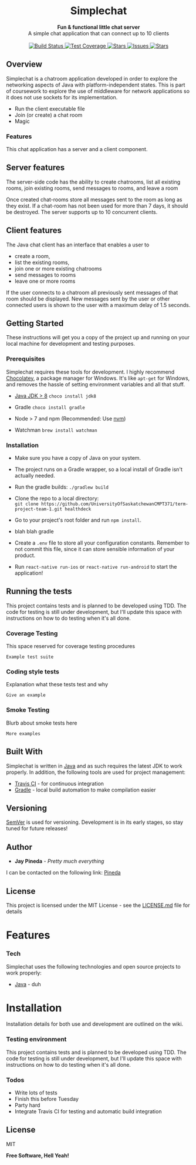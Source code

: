 <h1 align="center">Simplechat</h1>

<div align="center">
  <strong>Fun & functional little chat server</strong>
</div>
<div align="center">
  A simple chat application that can connect up to 10 clients
</div>

<br />
<div align="center">
  <!-- Build Status -->
  <a href="https://travis-ci.com/aicxe/java-simplechat">
    <img src="https://img.shields.io/travis/com/aicxe/java-simplechat/master.svg"
      alt="Build Status" />
  </a>
  <!-- Test Coverage -->
  <a href="https://coveralls.io/github/UniversityOfSaskatchewanCMPT371/term-project-team-1?branch=ID3Testing">
    <img src="https://img.shields.io/coveralls/github/UniversityOfSaskatchewanCMPT371/term-project-team-1/ID3Testing.svg"
      alt="Test Coverage" />
  </a>
  <!-- Stars -->
  <a href="https://github.com/aicxe/java-simplechat/stargazers">
    <img src="https://img.shields.io/github/stars/aicxe/java-simplechat.svg"
      alt="Stars" />
  </a>
  <!-- Issues -->
  <a href="https://github.com/aicxe/java-simplechat/issues">
    <img src="https://img.shields.io/github/issues/aicxe/java-simplechat.svg"
      alt="Issues" />
  </a>
  <!-- License -->
  <a href="https://github.com/aicxe/java-simplechat/blob/master/LICENSE">
    <img src="https://img.shields.io/github/license/aicxe/java-simplechat.svg"
      alt="Stars" />
  </a>
</div>

## Overview
Simplechat is a chatroom application developed in order to explore the networking aspects of Java with platform-independent states. This is part of coursework to explore the use of middleware for network applications so it does not use sockets for its implementation.

  - Run the client executable file
  - Join (or create) a chat room
  - Magic

### Features
This chat application has a server and a client component.

## Server features 
The server-side code has the ability to create chatrooms, list all existing rooms, join existing rooms, send messages to rooms, and leave a room

Once created chat-rooms store all messages sent to the room as long as they exist. If a chat-room has not been used for more than 7 days, it should be destroyed. The server supports up to 10 concurrent clients.

## Client features 
The Java chat client has an interface that enables a user to 
* create a room,
* list the existing rooms,
* join one or more existing chatrooms
* send messages to rooms
* leave one or more rooms

If the user connects to a chatroom all previously sent messages of that room should be displayed. New messages sent by the user or other connected users is shown to the user with a maximum delay of 1.5 seconds.

## Getting Started
These instructions will get you a copy of the project up and running on your local machine for development and testing purposes.

### Prerequisites
Simplechat requires these tools for development. I highly recommend [Chocolatey](https://chocolatey.org/), a package manager for Windows. It's like `apt-get` for Windows, and removes the hassle of setting environment variables and all that stuff.

- [Java JDK > 8](http://www.oracle.com/technetwork/java/javase/downloads/jdk8-downloads-2133151.html) `choco install jdk8`
- Gradle `choco install gradle`

- Node > 7 and npm (Recommended: Use [nvm](https://github.com/creationix/nvm))
- Watchman `brew install watchman`



### Installation

- Make sure you have a copy of Java on your system.
- The project runs on a Gradle wrapper, so a local install of Gradle isn't actually needed.
- Run the gradle builds:
`./gradlew build`

- Clone the repo to a local directory:  
`git clone https://github.com/UniversityOfSaskatchewanCMPT371/term-project-team-1.git healthdeck`
- Go to your project's root folder and run `npm install`.
- blah blah gradle
- Create a `.env` file to store all your configuration constants. Remember to not commit this file, since it can store sensible information of your product.
- Run `react-native run-ios` or `react-native run-android` to start the application!


## Running the tests

This project contains tests and is planned to be developed using TDD. The code for testing is still under development, but I'll update this space with instructions on how to do testing when it's all done.

### Coverage Testing
This space reserved for coverage testing procedures

```
Example test suite
```

### Coding style tests
Explanation what these tests test and why

```
Give an example
```

### Smoke Testing
Blurb about smoke tests here

```
More examples
```


## Built With
Simplechat is written in [Java] and as such requires the latest JDK to work properly. In addition, the following tools are used for project management:

* [Travis CI] - for continuous integration
* [Gradle] - local build automation to make compilation easier

## Versioning
[SemVer](http://semver.org/) is used for versioning. Development is in its early stages, so stay tuned for future releases!

## Author
* **Jay Pineda** - *Pretty much everything*

I can be contacted on the following link: [Pineda]

## License

This project is licensed under the MIT License - see the [LICENSE.md](../LICENSE.md) file for details

[//]: # (These are reference links used in the body of this note and get stripped out when the markdown processor does its job. There is no need to format nicely because it shouldn't be seen. Thanks SO - http://stackoverflow.com/questions/4823468/store-comments-in-markdown-syntax)

   [Gradle]: <https://gradle.org/>
   [Travis CI]: <https://travis-ci.com/>
   [Java]: <https://www.oracle.com/java/>

   [Pineda]: <mailto:jay.p@usask.ca>

















# Features


### Tech

Simplechat uses the following technologies and open source projects to work properly:
* [Java] - duh

# Installation
Installation details for both use and development are outlined on the wiki.  

### Testing environment
This project contains tests and is planned to be developed using TDD. The code for testing is still under development, but I'll update this space with instructions on how to do testing when it's all done.

### Todos

 - Write lots of tests
 - Finish this before Tuesday
 - Party hard
 - Integrate Travis CI for testing and automatic build integration

License
----

MIT

**Free Software, Hell Yeah!**

[//]: # (These are reference links used in the body of this note and get stripped out when the markdown processor does its job. There is no need to format nicely because it shouldn't be seen. Thanks SO - http://stackoverflow.com/questions/4823468/store-comments-in-markdown-syntax)

   [MySQL]: <https://www.mysql.com/>
   [Apache]: <https://httpd.apache.org/download.cgi>
